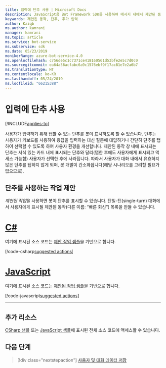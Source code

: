 ```yaml
---
title: 입력에 단추 사용 | Microsoft Docs
description: JavaScript용 Bot Framework SDK를 사용하여 메시지 내에서 제안된 동작을 전송하는 방법을 알아봅니다.
keywords: 제안된 동작, 단추, 추가 입력
author: Kaiqb
ms.author: kamrani
manager: kamrani
ms.topic: article
ms.service: bot-service
ms.subservice: sdk
ms.date: 05/23/2019
monikerRange: azure-bot-service-4.0
ms.openlocfilehash: c756de5c1c7371ce418160561d53bfe2e5c7d0c0
ms.sourcegitcommit: ea64a56acfabc6a9c1576ebf9f17ac81e7e2a6b7
ms.translationtype: HT
ms.contentlocale: ko-KR
ms.lasthandoff: 05/24/2019
ms.locfileid: "66215388"
---
```

# <a name="use-button-for-input"></a>입력에 단추 사용

[!INCLUDE[applies-to](../includes/applies-to.md)]

사용자가 입력하기 위해 탭할 수 있는 단추를 봇이 표시하도록 할 수 있습니다. 단추는 사용자가 키보드를 사용하여 응답을 입력하는 대신 질문에 대답하거나 간단히 단추를 탭하여 선택할 수 있도록 하여 사용자 환경을 개선합니다. 제안된 동작 창 내에 표시되는 단추는 서식 있는 카드 내에 표시되는 단추와 달리(탭한 후에도 사용자에게 표시되고 액세스 가능함) 사용자가 선택한 후에 사라집니다. 따라서 사용자가 대화 내에서 유효하지 않은 단추를 탭하지 않게 되며, 봇 개발이 간소화됩니다(해당 시나리오를 고려할 필요가 없으므로). 

## <a name="suggest-action-using-button"></a>단추를 사용하는 작업 제안

*제안된 작업*을 사용하면 봇이 단추를 표시할 수 있습니다. 단일-턴(single-turn) 대화에서 사용자에게 표시될 제안된 동작(다른 이름: “빠른 회신”) 목록을 만들 수 있습니다. 

# <a name="ctabcsharp"></a>[C#](#tab/csharp)

여기에 표시된 소스 코드는 [제안 작업 샘플](https://aka.ms/SuggestedActionsCSharp)을 기반으로 합니다.

[!code-csharp[suggested actions](~/../botbuilder-samples/samples/csharp_dotnetcore/08.suggested-actions/Bots/SuggestedActionsBot.cs?range=87-100)]

# <a name="javascripttabjavascript"></a>[JavaScript](#tab/javascript)

여기에 표시된 소스 코드는 [제안된 작업 샘플](https://aka.ms/SuggestActionsJS)을 기반으로 합니다.

[!code-javascript[suggested actions](~/../botbuilder-samples/samples/javascript_nodejs/08.suggested-actions/bots/suggestedActionsBot.js?range=61-64)]

---

## <a name="additional-resources"></a>추가 리소스

[CSharp 샘플](https://aka.ms/SuggestedActionsCSharp) 또는 [JavaScript 샘플](https://aka.ms/SuggestActionsJS)에 표시된 전체 소스 코드에 액세스할 수 있습니다.

## <a name="next-steps"></a>다음 단계

> [!div class="nextstepaction"]
> [사용자 및 대화 데이터 저장](./bot-builder-howto-v4-state.md)
